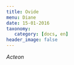 ```yaml
---
title: Ovide 
menu: Diane
date: 15-01-2016
taxonomy:
   category: [docs, en]
header_image: false
---
```



*Acteon*